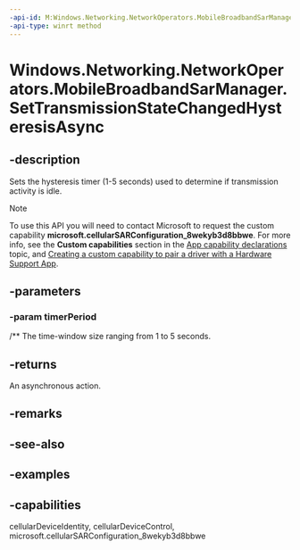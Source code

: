 ```yaml
---
-api-id: M:Windows.Networking.NetworkOperators.MobileBroadbandSarManager.SetTransmissionStateChangedHysteresisAsync(Windows.Foundation.TimeSpan)
-api-type: winrt method
---
```


<!-- Method syntax.
public IAsyncAction MobileBroadbandSarManager.SetTransmissionStateChangedHysteresisAsync(TimeSpan timerPeriod)
-->

# Windows.Networking.NetworkOperators.MobileBroadbandSarManager.SetTransmissionStateChangedHysteresisAsync

## -description
Sets the hysteresis timer (1-5 seconds) used to determine if transmission activity is idle.

> [!NOTE]
> To use this API you will need to contact Microsoft to request the custom capability **microsoft.cellularSARConfiguration_8wekyb3d8bbwe**. For more info, see the **Custom capabilities** section in the [App capability declarations](/windows/uwp/packaging/app-capability-declarations#custom-capabilities) topic, and [Creating a custom capability to pair a driver with a Hardware Support App](/windows-hardware/drivers/devapps/creating-a-custom-capability-to-pair-driver-with-hsa).

## -parameters
### -param timerPeriod
/**  The time-window size ranging from 1 to 5 seconds. 

## -returns
An asynchronous action.
## -remarks

## -see-also

## -examples


## -capabilities
cellularDeviceIdentity, cellularDeviceControl, microsoft.cellularSARConfiguration_8wekyb3d8bbwe
